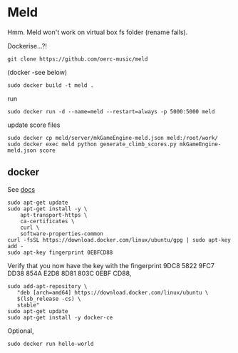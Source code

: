 # Meld

Hmm. Meld won't work on virtual box fs folder (rename fails).

Dockerise...?!

```
git clone https://github.com/oerc-music/meld
```
(docker -see below)
```
sudo docker build -t meld .
```
run
```
sudo docker run -d --name=meld --restart=always -p 5000:5000 meld
```

update score files
```
sudo docker cp meld/server/mkGameEngine-meld.json meld:/root/work/
sudo docker exec meld python generate_climb_scores.py mkGameEngine-meld.json score
```



## docker

See [docs](https://docs.docker.com/engine/installation/linux/docker-ce/ubuntu/#install-using-the-repository)
```
sudo apt-get update
sudo apt-get install -y \
    apt-transport-https \
    ca-certificates \
    curl \
    software-properties-common
curl -fsSL https://download.docker.com/linux/ubuntu/gpg | sudo apt-key add -
sudo apt-key fingerprint 0EBFCD88
```
Verify that you now have the key with the fingerprint 9DC8 5822 9FC7 DD38 854A E2D8 8D81 803C 0EBF CD88, 
```
sudo add-apt-repository \
   "deb [arch=amd64] https://download.docker.com/linux/ubuntu \
   $(lsb_release -cs) \
   stable"
sudo apt-get update
sudo apt-get install -y docker-ce
```
Optional,
```
sudo docker run hello-world
```



